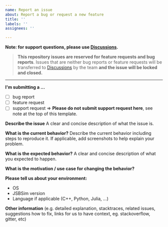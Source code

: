 ```yaml
---
name: Report an issue
about: Report a bug or request a new feature
title: ''
labels: ''
assignees: ''

---
```


**Note: for support questions, please use [Discussions](https://github.com/JSBSim-Team/jsbsim/discussions).**
> **This repository issues are reserved for feature requests and bug reports**. Issues that are neither bug reports or feature requests will be transferred to [Discussions](https://github.com/JSBSim-Team/jsbsim/discussions) by the team **and the issue will be locked and closed.**

***

**I'm submitting a ...**
  - [ ] bug report
  - [ ] feature request
  - [ ] support request => **Please do not submit support request here**, see note at the top of this template.

**Describe the issue**
A clear and concise description of what the issue is.

**What is the current behavior?**
Describe the current behavior including steps to reproduce it.
If applicable, add screenshots to help explain your problem.

**What is the expected behavior?**
A clear and concise description of what you expected to happen.

**What is the motivation / use case for changing the behavior?**

**Please tell us about your environment:**
- OS
- JSBSim version
- Language if applicable (C++, Python, Julia, ...)

**Other information**
(e.g. detailed explanation, stacktraces, related issues, suggestions how to fix, links for us to have context, eg. stackoverflow, gitter, etc)
